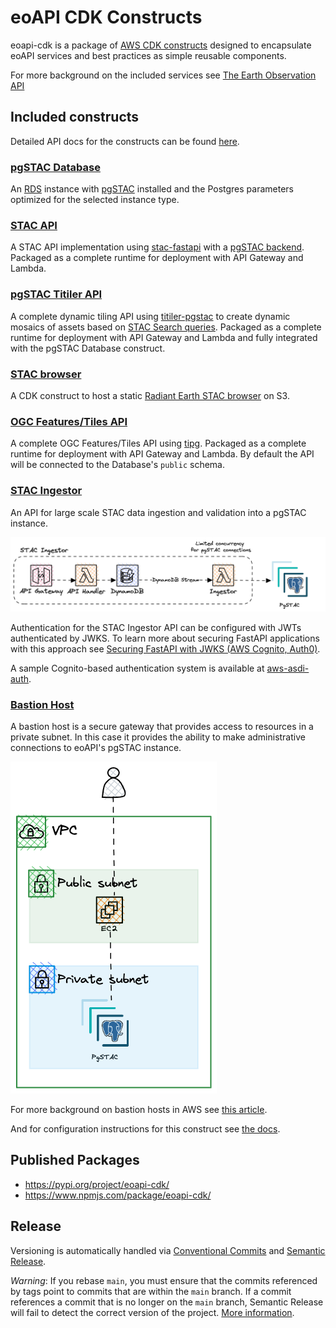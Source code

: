 # eoAPI CDK Constructs

eoapi-cdk is a package of [AWS CDK constructs](https://docs.aws.amazon.com/prescriptive-guidance/latest/best-practices-cdk-typescript-iac/constructs-best-practices.html) designed to encapsulate eoAPI services and best practices as simple reusable components.


For more background on the included services see [The Earth Observation API](https://eoapi.dev/)

## Included constructs
Detailed API docs for the constructs can be found [here](https://developmentseed.org/eoapi-cdk/).

### [pgSTAC Database](https://developmentseed.org/eoapi-cdk/#pgstacdatabase-)
An [RDS](https://aws.amazon.com/rds/) instance with [pgSTAC](https://github.com/stac-utils/pgstac) installed and the Postgres parameters optimized for the selected instance type.

### [STAC API](https://developmentseed.org/eoapi-cdk/#pgstacapilambda-)
A STAC API implementation using [stac-fastapi](https://github.com/stac-utils/stac-fastapi) with a [pgSTAC backend](https://github.com/stac-utils/stac-fastapi-pgstac). Packaged as a complete runtime for deployment with API Gateway and Lambda.

### [pgSTAC Titiler API](https://developmentseed.org/eoapi-cdk/#titilerpgstacapilambda-)
A complete dynamic tiling API using [titiler-pgstac](https://github.com/stac-utils/titiler-pgstac) to create dynamic mosaics of assets based on [STAC Search queries](https://github.com/radiantearth/stac-api-spec/tree/master/item-search).  Packaged as a complete runtime for deployment with API Gateway and Lambda and fully integrated with the pgSTAC Database construct.

### [STAC browser](https://developmentseed.org/eoapi-cdk/#stacbrowser-)
A CDK construct to host a static [Radiant Earth STAC browser](https://github.com/radiantearth/stac-browser) on S3.

### [OGC Features/Tiles API](https://developmentseed.org/eoapi-cdk/#titilerpgstacapilambda-)
A complete OGC Features/Tiles API using [tipg](https://github.com/developmentseed/tipg). Packaged as a complete runtime for deployment with API Gateway and Lambda. By default the API will be connected to the Database's `public` schema.

### [STAC Ingestor](https://developmentseed.org/eoapi-cdk/#stacingestor-)
An API for large scale STAC data ingestion and validation into a pgSTAC instance.

![ingestor](/diagrams/ingestor_diagram.png)

Authentication for the STAC Ingestor API can be configured with JWTs authenticated by JWKS.  To learn more about securing FastAPI applications with this approach see [Securing FastAPI with JWKS (AWS Cognito, Auth0)](https://alukach.com/posts/fastapi-rs256-jwt/).

A sample Cognito-based authentication system is available at [aws-asdi-auth](https://github.com/developmentseed/aws-asdi-auth).

### [Bastion Host](https://developmentseed.org/eoapi-cdk/#bastionhost-)
A bastion host is a secure gateway that provides access to resources in a private subnet.  In this case it provides the ability to make administrative connections to eoAPI's pgSTAC instance.

![Alt text](/diagrams/bastion_diagram.png)

For more background on bastion hosts in AWS see [this article](https://dev.to/aws-builders/bastion-host-in-aws-vpc-2i63).

And for configuration instructions for this construct see [the docs](https://developmentseed.org/eoapi-cdk/#bastionhost-).


## Published Packages

- https://pypi.org/project/eoapi-cdk/
- https://www.npmjs.com/package/eoapi-cdk/

## Release

Versioning is automatically handled via [Conventional Commits](https://www.conventionalcommits.org/en/v1.0.0/) and [Semantic Release](https://semantic-release.gitbook.io/semantic-release/).

_Warning_: If you rebase `main`, you must ensure that the commits referenced by tags point to commits that are within the `main` branch. If a commit references a commit that is no longer on the `main` branch, Semantic Release will fail to detect the correct version of the project. [More information](https://github.com/semantic-release/semantic-release/issues/1121#issuecomment-517945233).


